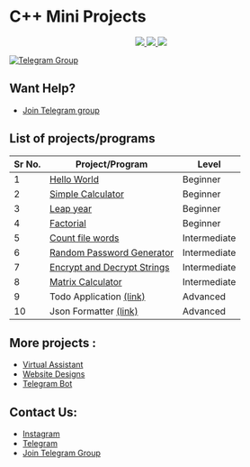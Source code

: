 # C++ Mini Projects

<p align="center">
  <a href="https://github.com/vishal2376/cpp-mini-projects/issues">
    <img src="https://img.shields.io/github/issues/vishal2376/cpp-mini-projects"/> 
  </a>
  <a href="https://github.com/vishal2376/cpp-mini-projects/stargazers">
    <img src="https://img.shields.io/github/stars/vishal2376/cpp-mini-projects"/> 
  </a>
    <a href="https://github.com/vishal2376/cpp-mini-projects/blob/master/LICENSE">
    <img src="https://img.shields.io/github/license/vishal2376/cpp-mini-projects"/> 
  </a>

[![Telegram Group](https://img.shields.io/endpoint?color=neon&style=flat-square&url=https://tg.sumanjay.workers.dev/cppwithtricks)](https://telegram.dog/cppwithtricks)

</p>

## Want Help?

 - [Join Telegram group](https://t.me/cppwithtricks)
 
## List of projects/programs

Sr No.   | Project/Program |  Level
--- | --- | ---
1 | [Hello World](hello_world) | Beginner 
2 | [Simple Calculator](simple_calculator) | Beginner
3 | [Leap year](leap_year) | Beginner
4 | [Factorial](factorial) | Beginner
5 | [Count file words](count_file_words) | Intermediate 
6 | [Random Password Generator](random_password_generator) | Intermediate
7 | [Encrypt and Decrypt Strings](encrypt_decrypt_strings) | Intermediate
8 | [Matrix Calculator](matrix_calculator) | Intermediate
9 | Todo Application [(link)](https://github.com/vishal2376/todo) | Advanced
10 | Json Formatter [(link)](https://github.com/vishal2376/json-formatter) | Advanced


## More projects : 
   
  - [Virtual Assistant](https://github.com/vishal2376/virtual-assistant)
  - [Website Designs](https://github.com/vishal2376/Website-Design)
  - [Telegram Bot](https://github.com/vishal2376/telegram-bot)

## Contact Us:  
  - [Instagram](https://www.instagram.com/vishal_2376/)
  - [Telegram](https://t.me/vishal2376/)
  - [Join Telegram Group](https://t.me/cppwithtricks) 

